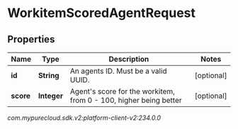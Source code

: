 # WorkitemScoredAgentRequest


## Properties

| Name | Type | Description | Notes |
| ------------ | ------------- | ------------- | ------------- |
| **id** | **String** | An agents ID. Must be a valid UUID. |  [optional] |
| **score** | **Integer** | Agent's score for the workitem, from 0 - 100, higher being better |  [optional] |




_com.mypurecloud.sdk.v2:platform-client-v2:234.0.0_
